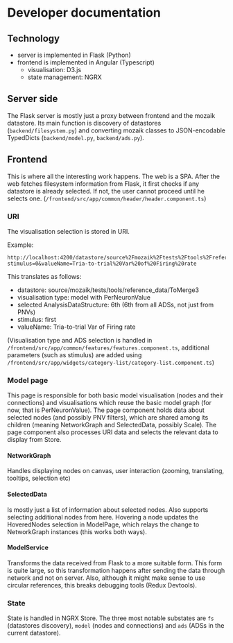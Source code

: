 # Developer documentation

## Technology

- server is implemented in Flask (Python)
- frontend is implemented in Angular (Typescript)
  - visualisation: D3.js
  - state management: NGRX

## Server side

The Flask server is mostly just a proxy between frontend and the mozaik datastore. Its main function is discovery of datastores (`backend/filesystem.py`) and converting mozaik classes to JSON-encodable TypedDicts (`backend/model.py`, `backend/ads.py`).

## Frontend

This is where all the interesting work happens. The web is a SPA. After the web fetches filesystem information from Flask, it first checks if any datastore is already selected. If not, the user cannot proceed until he selects one. (`/frontend/src/app/common/header/header.component.ts`)

### URI

The visualisation selection is stored in URI.

Example:

```plain
http://localhost:4200/datastore/source%2Fmozaik%2Ftests%2Ftools%2Freference_data%2FToMerge3/model/pnv/5?stimulus=0&valueName=Tria-to-trial%20Var%20of%20Firing%20rate
```

This translates as follows:

- datastore: source/mozaik/tests/tools/reference_data/ToMerge3
- visualisation type: model with PerNeuronValue
- selected AnalysisDataStructure: 6th (6th from all ADSs, not just from PNVs)
- stimulus: first
- valueName: Tria-to-trial Var of Firing rate

(Visualisation type and ADS selection is handled in `/frontend/src/app/common/features/features.component.ts`, additional parameters (such as stimulus) are added using `/frontend/src/app/widgets/category-list/category-list.component.ts`)

### Model page

This page is responsible for both basic model visualisation (nodes and their connections) and visualisations which reuse the basic model graph (for now, that is PerNeuronValue). The page component holds data about selected nodes (and possibly PNV filters), which are shared among its children (meaning NetworkGraph and SelectedData, possibly Scale). The page component also processes URI data and selects the relevant data to display from Store.

#### NetworkGraph

Handles displaying nodes on canvas, user interaction (zooming, translating, tooltips, selection etc)

#### SelectedData

Is mostly just a list of information about selected nodes. Also supports selecting additional nodes from here. Hovering a node updates the HoveredNodes selection in ModelPage, which relays the change to NetworkGraph instances (this works both ways).

#### ModelService

Transforms the data received from Flask to a more suitable form. This form is quite large, so this transformation happens after sending the data through network and not on server. Also, although it might make sense to use circular references, this breaks debugging tools (Redux Devtools).

### State

State is handled in NGRX Store. The three most notable substates are `fs` (datastores discovery), `model` (nodes and connections) and `ads` (ADSs in the current datastore).

